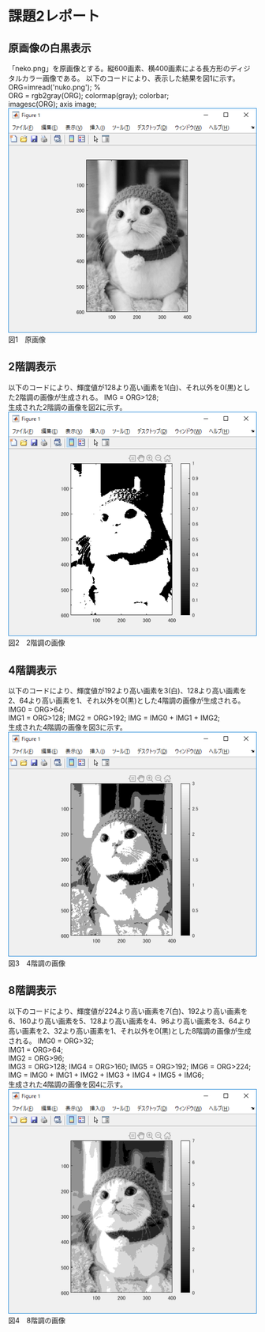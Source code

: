 # 課題2レポート
## 原画像の白黒表示
「neko.png」を原画像とする。縦600画素、横400画素による長方形のディジタルカラー画像である。
以下のコードにより、表示した結果を図1に示す。
    ORG=imread('nuko.png'); %   
    ORG = rgb2gray(ORG); colormap(gray); colorbar;  
    imagesc(ORG); axis image;   
![原画像](https://github.com/rokey1023/lecture_image_processing/blob/master/result/kadai2/k2_1.png?raw=true)
図1　原画像

## 2階調表示
以下のコードにより、輝度値が128より高い画素を1(白)、それ以外を0(黒)とした2階調の画像が生成される。
     IMG = ORG>128;     
生成された2階調の画像を図2に示す。
![2階調の画像](https://github.com/rokey1023/lecture_image_processing/blob/master/result/kadai2/k2_2.png?raw=true)
図2　2階調の画像

## 4階調表示
以下のコードにより、輝度値が192より高い画素を3(白)、128より高い画素を2、64より高い画素を1、それ以外を0(黒)とした4階調の画像が生成される。
    IMG0 = ORG>64;  
    IMG1 = ORG>128; 
    IMG2 = ORG>192; 
    IMG = IMG0 + IMG1 + IMG2;   
生成された4階調の画像を図3に示す。
![4階調の画像](https://github.com/rokey1023/lecture_image_processing/blob/master/result/kadai2/k2_3.png?raw=true)
図3　4階調の画像


## 8階調表示
以下のコードにより、輝度値が224より高い画素を7(白)、192より高い画素を6、160より高い画素を5、128より高い画素を4、96より高い画素を3、64より高い画素を2、32より高い画素を1、それ以外を0(黒)とした8階調の画像が生成される。
    IMG0 = ORG>32;  
    IMG1 = ORG>64;  
    IMG2 = ORG>96;  
    IMG3 = ORG>128; 
    IMG4 = ORG>160; 
    IMG5 = ORG>192; 
    IMG6 = ORG>224; 
    IMG = IMG0 + IMG1 + IMG2 + IMG3 + IMG4 + IMG5 + IMG6;   
生成された4階調の画像を図4に示す。
![2階調の画像](https://github.com/rokey1023/lecture_image_processing/blob/master/result/kadai2/k2_4.png?raw=true)
図4　8階調の画像
